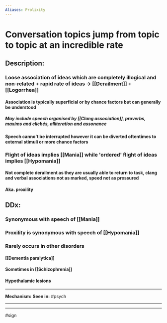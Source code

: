 ```yaml
---
Aliases: Prolixity
---
```

# Conversation topics jump from topic to topic at an incredible rate
## Description:
### Loose association of ideas which are completely illogical and non-related + rapid rate of ideas -> [[Derailment]] + [[Logorrhea]]
#### Association is typically superficial or by chance factors but can generally be understood
##### May include speech organised by [[Clang association]], proverbs, maxims and clichés, alliteration and assonance
#### **Speech canno't be interrupted** however it can be diverted oftentimes to external stimuli or more chance factors
### Flight of ideas implies [[Mania]] while 'ordered' flight of ideas implies [[Hypomania]]
#### Not complete derailment as they are usually able to return to task, clang and verbal associations not as marked, speed not as pressured
#### Aka. proxility
## DDx:
### Synonymous with speech of [[Mania]]
### Proxility is synonymous with speech of [[Hypomania]]
### Rarely occurs in other disorders
#### [[Dementia paralytica]]
#### Sometimes in [[Schizophrenia]]
#### Hypothalamic lesions

---
**Mechanism:**
**Seen in:** #psych 

---


---
#sign 